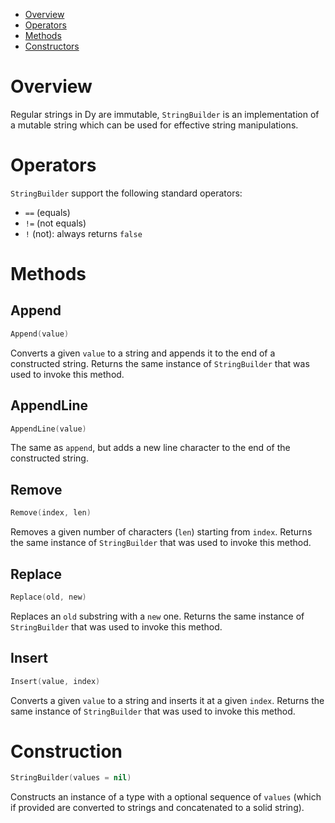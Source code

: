 * [Overview](#overview)
* [Operators](#operators)
* [Methods](#methods) 
* [Constructors](#cons)

<a name="overview"></a>

# Overview

Regular strings in Dy are immutable, `StringBuilder` is an implementation of a mutable string which can be used for effective string manipulations.

<a name="operators"></a>
# Operators

`StringBuilder` support the following standard operators:
* `==` (equals)
* `!=` (not equals)
* `!` (not): always returns `false`

<a name="#methods"></a>
# Methods

<a name="append"></a>
## Append

```swift
Append(value)
```

Converts a given `value` to a string and appends it to the end of a constructed string. Returns the same instance of `StringBuilder` that was used to invoke this method.

<a name="appendLine"></a>
## AppendLine

```swift
AppendLine(value)
```

The same as `append`, but adds a new line character to the end of the constructed string.

<a name="remove"></a>
## Remove

```swift
Remove(index, len)
```

Removes a given number of characters (`len`) starting from `index`. Returns the same instance of `StringBuilder` that was used to invoke this method.

<a name="replace"></a>
## Replace

```swift
Replace(old, new)
```

Replaces an `old` substring with a `new` one. Returns the same instance of `StringBuilder` that was used to invoke this method.

<a name="insert"></a>
## Insert

```swift
Insert(value, index)
```

Converts a given `value` to a string and inserts it at a given `index`. Returns the same instance of `StringBuilder` that was used to invoke this method.

<a name="cons"></a>
# Construction

```swift
StringBuilder(values = nil)
```

Constructs an instance of a type with a optional sequence of `values` (which if provided are converted to strings and concatenated to a solid string).